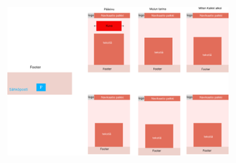 
![Graafinen](https://github.com/RoopeKoskelo/Tiimi3Naytto/blob/main/Dev/Images/Graafinen.png?raw=true)
